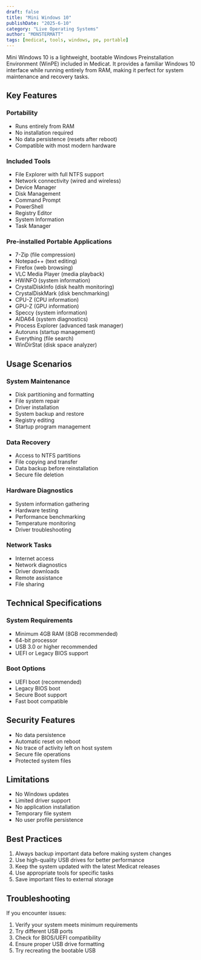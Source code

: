 ```yaml
---
draft: false
title: "Mini Windows 10"
publishDate: "2025-6-10"
category: "Live Operating Systems"
author: "MON5TERMATT"
tags: [medicat, tools, windows, pe, portable]
---
```


Mini Windows 10 is a lightweight, bootable Windows Preinstallation Environment (WinPE) included in Medicat. It provides a familiar Windows 10 interface while running entirely from RAM, making it perfect for system maintenance and recovery tasks.

## Key Features

### Portability
- Runs entirely from RAM
- No installation required
- No data persistence (resets after reboot)
- Compatible with most modern hardware

### Included Tools
- File Explorer with full NTFS support
- Network connectivity (wired and wireless)
- Device Manager
- Disk Management
- Command Prompt
- PowerShell
- Registry Editor
- System Information
- Task Manager

### Pre-installed Portable Applications
- 7-Zip (file compression)
- Notepad++ (text editing)
- Firefox (web browsing)
- VLC Media Player (media playback)
- HWiNFO (system information)
- CrystalDiskInfo (disk health monitoring)
- CrystalDiskMark (disk benchmarking)
- CPU-Z (CPU information)
- GPU-Z (GPU information)
- Speccy (system information)
- AIDA64 (system diagnostics)
- Process Explorer (advanced task manager)
- Autoruns (startup management)
- Everything (file search)
- WinDirStat (disk space analyzer)

## Usage Scenarios

### System Maintenance
- Disk partitioning and formatting
- File system repair
- Driver installation
- System backup and restore
- Registry editing
- Startup program management

### Data Recovery
- Access to NTFS partitions
- File copying and transfer
- Data backup before reinstallation
- Secure file deletion

### Hardware Diagnostics
- System information gathering
- Hardware testing
- Performance benchmarking
- Temperature monitoring
- Driver troubleshooting

### Network Tasks
- Internet access
- Network diagnostics
- Driver downloads
- Remote assistance
- File sharing

## Technical Specifications

### System Requirements
- Minimum 4GB RAM (8GB recommended)
- 64-bit processor
- USB 3.0 or higher recommended
- UEFI or Legacy BIOS support

### Boot Options
- UEFI boot (recommended)
- Legacy BIOS boot
- Secure Boot support
- Fast boot compatible

## Security Features
- No data persistence
- Automatic reset on reboot
- No trace of activity left on host system
- Secure file operations
- Protected system files

## Limitations
- No Windows updates
- Limited driver support
- No application installation
- Temporary file system
- No user profile persistence

## Best Practices
1. Always backup important data before making system changes
2. Use high-quality USB drives for better performance
3. Keep the system updated with the latest Medicat releases
4. Use appropriate tools for specific tasks
5. Save important files to external storage

## Troubleshooting
If you encounter issues:
1. Verify your system meets minimum requirements
2. Try different USB ports
3. Check for BIOS/UEFI compatibility
4. Ensure proper USB drive formatting
5. Try recreating the bootable USB 